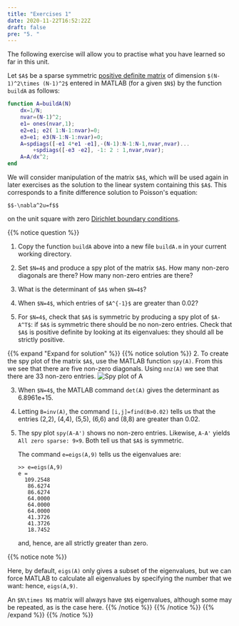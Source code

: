 ```yaml
---
title: "Exercises 1"
date: 2020-11-22T16:52:22Z
draft: false
pre: "5. "
---
```



The following exercise will allow you to practise what you have learned so far in this unit.

Let `$A$` be a sparse symmetric [positive definite matrix](https://en.wikipedia.org/wiki/Definite_symmetric_matrix) of dimension `$(N-1)^2\times (N-1)^2$` entered in MATLAB (for a given `$N$`) by the function `buildA` as follows:

```matlab
function A=buildA(N)
    dx=1/N;
    nvar=(N-1)^2;
    e1= ones(nvar,1);
    e2=e1; e2( 1:N-1:nvar)=0;
    e3=e1; e3(N-1:N-1:nvar)=0;
    A=spdiags([-e1 4*e1 -e1],-(N-1):N-1:N-1,nvar,nvar)...
        +spdiags([-e3 -e2], -1: 2 : 1,nvar,nvar);
    A=A/dx^2;
end
```

We will consider manipulation of the matrix `$A$`, which will be used again in later exercises as the solution to the linear system containing this `$A$`.
This corresponds to a finite difference solution to Poisson's equation:

`$$-\nabla^2u=f$$`

on the unit square with zero [Dirichlet boundary conditions](https://en.wikipedia.org/wiki/Dirichlet_boundary_condition).

{{% notice question %}}

1. Copy the function `buildA` above into a new file `buildA.m` in your current working directory.

2. Set `$N=4$` and produce a spy plot of the matrix `$A$`.
    How many non-zero diagonals are there?
    How many non-zero entries are there?

3. What is the determinant of `$A$` when `$N=4$`?

4. When `$N=4$`, which entries of `$A^{-1}$` are greater than 0.02?

5. For `$N=4$`, check that `$A$` is symmetric by producing a spy plot of `$A-A^T$`: if `$A$` is symmetric there should be no non-zero entries.
    Check that `$A$` is positive definite by looking at its eigenvalues: they should all be strictly positive.


{{% expand "Expand for solution" %}}
{{% notice solution %}}
2. To create the spy plot of the matrix `$A$`, use the MATLAB function `spy(A)`.
    From this we see that there are five non-zero diagonals.
    Using `nnz(A)` we see that there are 33 non-zero entries.
    ![Spy plot of A](/ScientificComputingInMatlab/images/unit_04/4_05_1.svg?classes=matlab-screenshot-40)

3. When `$N=4$`, the MATLAB command `det(A)` gives the determinant as 6.8961e+15.

4. Letting `B=inv(A)`, the command `[i,j]=find(B>0.02)` tells us that the entries (2,2), (4,4), (5,5), (6,6) and (8,8) are greater than 0.02.

5. The spy plot `spy(A-A')` shows no non-zero entries.
    Likewise, `A-A'` yields `All zero sparse: 9×9`.
    Both tell us that `$A$` is symmetric.
    
    The command `e=eigs(A,9)` tells us the eigenvalues are:

    ```plaintext
    >> e=eigs(A,9)
    e =
      109.2548
       86.6274
       86.6274
       64.0000
       64.0000
       64.0000
       41.3726
       41.3726
       18.7452
    ```
    and, hence, are all strictly greater than zero.

{{% notice note %}}

Here, by default, `eigs(A)` only gives a subset of the eigenvalues, but we can force MATLAB to calculate all eigenvalues by specifying the number that we want: hence, `eigs(A,9)`.

An `$N\times N$` matrix will always have `$N$` eigenvalues, although some may be repeated, as is the case here.
{{% /notice %}}
{{% /notice %}}
{{% /expand %}}
{{% /notice %}}

